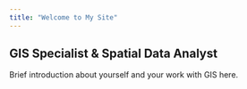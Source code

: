 ```yaml
---
title: "Welcome to My Site"
---
```


## GIS Specialist & Spatial Data Analyst

Brief introduction about yourself and your work with GIS here.